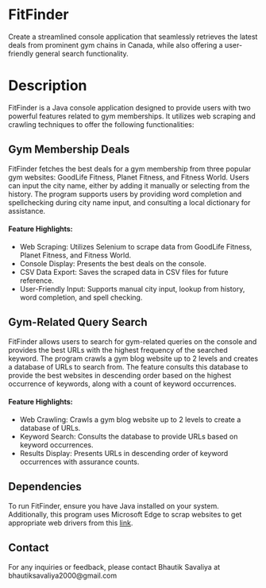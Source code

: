 # FitFinder
Create a streamlined console application that seamlessly retrieves the latest deals from prominent gym chains in Canada, while also offering a user-friendly general search functionality. 

<!-- FitFinder Console Application -->

<h1>Description</h1>

<p>FitFinder is a Java console application designed to provide users with two powerful features related to gym memberships. It utilizes web scraping and crawling techniques to offer the following functionalities:</p>

<!-- 1. Gym Membership Deals -->

<h2>Gym Membership Deals</h2>

<p>FitFinder fetches the best deals for a gym membership from three popular gym websites: GoodLife Fitness, Planet Fitness, and Fitness World. Users can input the city name, either by adding it manually or selecting from the history. The program supports users by providing word completion and spellchecking during city name input, and consulting a local dictionary for assistance.</p>

<!-- Feature Highlights -->

<h4>Feature Highlights:</h4>

<ul>
  <li>Web Scraping: Utilizes Selenium to scrape data from GoodLife Fitness, Planet Fitness, and Fitness World.</li>
  <li>Console Display: Presents the best deals on the console.</li>
  <li>CSV Data Export: Saves the scraped data in CSV files for future reference.</li>
  <li>User-Friendly Input: Supports manual city input, lookup from history, word completion, and spell checking.</li>
</ul>

<!-- 2. Gym-Related Query Search -->

<h2>Gym-Related Query Search</h2>

<p>FitFinder allows users to search for gym-related queries on the console and provides the best URLs with the highest frequency of the searched keyword. The program crawls a gym blog website up to 2 levels and creates a database of URLs to search from. The feature consults this database to provide the best websites in descending order based on the highest occurrence of keywords, along with a count of keyword occurrences.</p>

<!-- Feature Highlights -->

<h4>Feature Highlights:</h4>

<ul>
  <li>Web Crawling: Crawls a gym blog website up to 2 levels to create a database of URLs.</li>
  <li>Keyword Search: Consults the database to provide URLs based on keyword occurrences.</li>
  <li>Results Display: Presents URLs in descending order of keyword occurrences with assurance counts.</li>
</ul>

<h2>Dependencies</h2>

<p>To run FitFinder, ensure you have Java installed on your system. Additionally, this program uses Microsoft Edge to scrap websites to get appropriate web drivers from this <a href="https://developer.microsoft.com/en-us/microsoft-edge/tools/webdriver/#downloads">link</a>. </p>

<!-- Contact -->

<h2>Contact</h2>

<p>For any inquiries or feedback, please contact Bhautik Savaliya at bhautiksavaliya2000@gmail.com</p>
